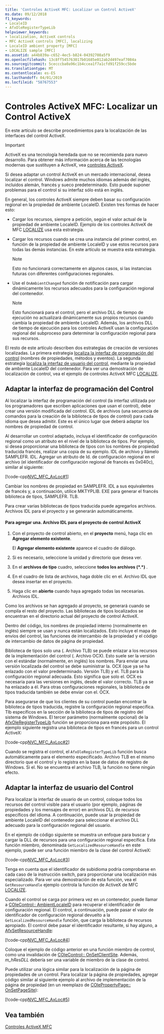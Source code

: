 ```yaml
---
title: 'Controles ActiveX MFC: Localizar un Control ActiveX'
ms.date: 09/12/2018
f1_keywords:
- LocaleID
- AfxOleRegisterTypeLib
helpviewer_keywords:
- localization, ActiveX controls
- MFC ActiveX controls [MFC], localizing
- LocaleID ambient property [MFC]
- LOCALIZE sample [MFC]
ms.assetid: a44b839a-c652-4ec5-b824-04392708a5f9
ms.openlocfilehash: 13c8ff545763017b01685e012ab2d497eaf7084a
ms.sourcegitcommit: 5cecccba0a96c1b4ccea1f7a1cfd91f259cc5bde
ms.translationtype: MT
ms.contentlocale: es-ES
ms.lasthandoff: 04/01/2019
ms.locfileid: "58767553"
---
```

# <a name="mfc-activex-controls-localizing-an-activex-control"></a>Controles ActiveX MFC: Localizar un Control ActiveX

En este artículo se describe procedimientos para la localización de las interfaces del control ActiveX.

>[!IMPORTANT]
> ActiveX es una tecnología heredada que no se recomienda para nuevo desarrollo. Para obtener más información acerca de las tecnologías modernas que sustituyen a ActiveX, vea [controles ActiveX](activex-controls.md).

Si desea adaptar un control ActiveX en un mercado internacional, desea localizar el control. Windows admite muchos idiomas además del inglés, incluidos alemán, francés y sueco predeterminado. Esto puede suponer problemas para el control si su interfaz sólo está en inglés.

En general, los controles ActiveX siempre deben basar su configuración regional en la propiedad de ambiente LocaleID. Existen tres formas de hacer esto:

- Cargar los recursos, siempre a petición, según el valor actual de la propiedad de ambiente LocaleID. Ejemplo de los controles ActiveX de MFC [LOCALIZE](../overview/visual-cpp-samples.md) usa esta estrategia.

- Cargar los recursos cuando se crea una instancia del primer control, en función de la propiedad de ambiente LocaleID y use estos recursos para todas las demás instancias. En este artículo se muestra esta estrategia.

    > [!NOTE]
    >  Esto no funcionará correctamente en algunos casos, si las instancias futuras con diferentes configuraciones regionales.

- Use el `OnAmbientChanged` función de notificación para cargar dinámicamente los recursos adecuados para la configuración regional del contenedor.

    > [!NOTE]
    >  Esto funcionará para el control, pero el archivo DLL de tiempo de ejecución no actualizará dinámicamente sus propios recursos cuando cambia la propiedad de ambiente LocaleID. Además, los archivos DLL de tiempo de ejecución para los controles ActiveX usan la configuración regional del subproceso para determinar la configuración regional para sus recursos.

El resto de este artículo describen dos estrategias de creación de versiones localizadas. La primera estrategia [localiza la interfaz de programación del control](#_core_localizing_your_control.92.s_programmability_interface) (nombres de propiedades, métodos y eventos). La segunda estrategia [localiza la interfaz de usuario del control](#_core_localizing_the_control.92.s_user_interface), mediante la propiedad de ambiente LocaleID del contenedor. Para ver una demostración de localización de control, vea el ejemplo de controles ActiveX MFC [LOCALIZE](../overview/visual-cpp-samples.md).

##  <a name="_core_localizing_your_control.92.s_programmability_interface"></a> Adaptar la interfaz de programación del Control

Al localizar la interfaz de programación del control (la interfaz utilizada por los programadores que escriben aplicaciones que usan el control), debe crear una versión modificada del control. IDL de archivos (una secuencia de comandos para la creación de la biblioteca de tipos de control) para cada idioma que desea admitir. Este es el único lugar que deberá adaptar los nombres de propiedad de control.

Al desarrollar un control adaptado, incluya el identificador de configuración regional como un atributo en el nivel de la biblioteca de tipos. Por ejemplo, si desea proporcionar una biblioteca de tipos con los nombres de propiedad traducida francés, realizar una copia de su ejemplo. IDL de archivo y llámelo SAMPLEFR. IDL. Agregar un atributo de Id. de configuración regional en el archivo (el identificador de configuración regional de francés es 0x040c), similar al siguiente:

[!code-cpp[NVC_MFC_AxLoc#1](../mfc/codesnippet/cpp/mfc-activex-controls-localizing-an-activex-control_1.idl)]

Cambiar los nombres de propiedad en SAMPLEFR. IDL a sus equivalentes de francés y, a continuación, utilice MKTYPLIB. EXE para generar el francés biblioteca de tipos, SAMPLEFR. TLB.

Para crear varias bibliotecas de tipos traducida puede agregarlos archivos. Archivos IDL para el proyecto y se generarán automáticamente.

#### <a name="to-add-an-idl-file-to-your-activex-control-project"></a>Para agregar una. Archivo IDL para el proyecto de control ActiveX

1. Con el proyecto de control abierto, en el **proyecto** menú, haga clic en **Agregar elemento existente**.

   El **Agregar elemento existente** aparece el cuadro de diálogo.

1. Si es necesario, seleccione la unidad y directorio que desea ver.

1. En el **archivos de tipo** cuadro, seleccione **todos los archivos (\*.\*)** .

1. En el cuadro de lista de archivos, haga doble clic en el. Archivo IDL que desea insertar en el proyecto.

1. Haga clic en **abierto** cuando haya agregado todas las necesarias. Archivos IDL.

Como los archivos se han agregado al proyecto, se generará cuando se compila el resto del proyecto. Las bibliotecas de tipos localizados se encuentran en el directorio actual del proyecto de control ActiveX.

Dentro del código, los nombres de propiedad interno (normalmente en inglés) siempre se usan y nunca están localizados. Esto incluye el mapa de envíos del control, las funciones de intercambio de la propiedad y el código de intercambio de datos de página de propiedad.

Biblioteca de tipos solo una (. Archivo TLB) se puede enlazar a los recursos de la implementación del control (. Archivo OCX). Esto suele ser la versión con el estándar (normalmente, en inglés) los nombres. Para enviar una versión localizada del control se debe suministrar la. OCX (que ya se ha enlazado con el valor predeterminado. Versión TLB) y el. TLB para la configuración regional adecuada. Esto significa que solo el. OCX es necesaria para las versiones en inglés, desde el valor correcto. TLB ya se ha enlazado a él. Para otras configuraciones regionales, la biblioteca de tipos traducida también se debe enviar con el. OCX.

Para asegurarse de que los clientes de su control puedan encontrar la biblioteca de tipos traducida, registre la configuración regional específica. Tlb específicos en la sección de la biblioteca de tipos de registro del sistema de Windows. El tercer parámetro (normalmente opcional) de la [AfxOleRegisterTypeLib](../mfc/reference/registering-ole-controls.md#afxoleregistertypelib) función se proporciona para este propósito. El ejemplo siguiente registra una biblioteca de tipos en francés para un control ActiveX:

[!code-cpp[NVC_MFC_AxLoc#2](../mfc/codesnippet/cpp/mfc-activex-controls-localizing-an-activex-control_2.cpp)]

Cuando se registra el control, el `AfxOleRegisterTypeLib` función busca automáticamente para el elemento especificado. Archivo TLB en el mismo directorio que el control y lo registra en la base de datos de registro de Windows. Si el. No se encuentra el archivo TLB, la función no tiene ningún efecto.

##  <a name="_core_localizing_the_control.92.s_user_interface"></a> Adaptar la interfaz de usuario del Control

Para localizar la interfaz de usuario de un control, coloque todos los recursos del control visible para el usuario (por ejemplo, páginas de propiedades y los mensajes de error) en archivos DLL de recursos específicos del idioma. A continuación, puede usar la propiedad de ambiente LocaleID del contenedor para seleccionar el archivo DLL adecuado para la configuración regional del usuario.

En el ejemplo de código siguiente se muestra un enfoque para buscar y cargar la DLL de recursos para una configuración regional específica. Esta función miembro, denominada `GetLocalizedResourceHandle` en este ejemplo, puede ser una función miembro de la clase del control ActiveX:

[!code-cpp[NVC_MFC_AxLoc#3](../mfc/codesnippet/cpp/mfc-activex-controls-localizing-an-activex-control_3.cpp)]

Tenga en cuenta que el identificador de subidioma podría comprobarse en cada caso de la instrucción switch, para proporcionar una localización más especializado. Para ver una demostración de esta función, vea el `GetResourceHandle` ejemplo controla la función de ActiveX de MFC [LOCALIZE](../overview/visual-cpp-samples.md).

Cuando el control se carga por primera vez en un contenedor, puede llamar a [COleControl:: AmbientLocaleID](../mfc/reference/colecontrol-class.md#ambientlocaleid) para recuperar el identificador de configuración regional. El control, a continuación, puede pasar el valor de identificador de configuración regional devuelto a la `GetLocalizedResourceHandle` función, que carga la biblioteca de recursos apropiado. El control debe pasar el identificador resultante, si hay alguno, a [AfxSetResourceHandle](../mfc/reference/application-information-and-management.md#afxsetresourcehandle):

[!code-cpp[NVC_MFC_AxLoc#4](../mfc/codesnippet/cpp/mfc-activex-controls-localizing-an-activex-control_4.cpp)]

Coloque el ejemplo de código anterior en una función miembro de control, como una invalidación de [COleControl:: OnSetClientSite](../mfc/reference/colecontrol-class.md#onsetclientsite). Además, *m_hResDLL* debería ser una variable de miembro de la clase de control.

Puede utilizar una lógica similar para la localización de la página de propiedades de un control. Para localizar la página de propiedades, agregar código similar al siguiente ejemplo al archivo de implementación de la página de propiedad (en un reemplazo de [COlePropertyPage:: OnSetPageSite](../mfc/reference/colepropertypage-class.md#onsetpagesite)):

[!code-cpp[NVC_MFC_AxLoc#5](../mfc/codesnippet/cpp/mfc-activex-controls-localizing-an-activex-control_5.cpp)]

## <a name="see-also"></a>Vea también

[Controles ActiveX MFC](../mfc/mfc-activex-controls.md)
